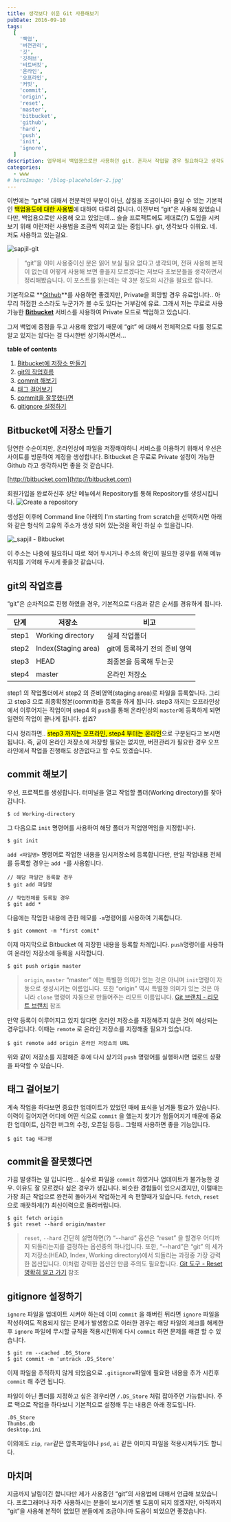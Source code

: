 ```yaml
---
title: 생각보다 쉬운 Git 사용해보기
pubDate: 2016-09-10
tags:
  [
    '백업',
    '버전관리',
    '깃',
    '깃허브',
    '비트버킷',
    '온라인',
    '오프라인',
    '커밋',
    'commit',
    'origin',
    'reset',
    'master',
    'bitbucket',
    'github',
    'hard',
    'push',
    'init',
    'ignore',
  ]
description: 업무에서 백업용으로만 사용하던 git. 혼자서 작업할 경우 필요하다고 생각되는 생각보다 쉬운 사용법(?)을 정리해봤습니다.
categories:
  - www
# heroImage: '/blog-placeholder-2.jpg'
---
```


이번에는 “git”에 대해서 전문적인 부분이 아닌, 삽질을 조금이나마 줄일 수 있는 기본적인 <mark>백업용도에 대한 사용법</mark>에 대하여 다루려 합니다. 이전부터 “git”은 사용해 왔었습니다만, 백업용으로만 사용해 오고 있었는데… 슬슬 프로젝트에도 제대로(?) 도입을 시켜보기 위해 이런저런 사용법을 조금씩 익히고 있는 중입니다. git, 생각보다 쉬워요. 네. 저도 사용하고 있는걸요.

![sapjil-git](https://farm9.staticflickr.com/8453/29423992182_8bd228d4af_c.jpg)

> “git”을 이미 사용중이신 분은 읽어 보실 필요 없다고 생각되며, 전혀 사용해 본적이 없는데 어떻게 사용해 보면 좋을지 모르겠다는 저보다 초보분들을 생각하면서 정리해봤습니다. 이 포스트를 읽는데는 약 3분 정도의 시간을 필요로 합니다.

기본적으로 **[Github](http://github.com/)**를 사용하면 좋겠지만, Private을 희망할 경우 유료입니다.. 아무리 허접한 소스라도 누군가가 볼 수도 있다는 거부감에 유료. 그래서 저는 무료로 사용가능한 **[Bitbucket](http://bitbucket.com)** 서비스를 사용하여 Private 모드로 백업하고 있습니다.

그저 백업에 중점을 두고 사용해 왔었기 때문에 “git” 에 대해서 전체적으로 다룰 정도로 알고 있지는 않다는 걸 다시한번 상기하시면서…

**table of contents**

1. [Bitbucket에 저장소 만들기](#Bitbucket에-저장소-만들기)
2. [git의 작업흐름](#git의-작업흐름)
3. [commit 해보기](#commit-해보기)
4. [태그 걸어보기](#태그-걸어보기)
5. [commit을 잘못했다면](#commit을-잘못했다면)
6. [gitignore 설정하기](#gitignore-설정하기)

## Bitbucket에 저장소 만들기

당연한 수순이지만, 온라인상에 파일을 저장해야하니 서비스를 이용하기 위해서 우선은 사이트를 방문하여 계정을 생성합니다. Bitbucket 은 무료로 Private 설정이 가능한 Github 라고 생각하시면 좋을 것 같습니다.

[http://bitbucket.com](http://bitbucket.com)

회원가입을 완료하신후 상단 메뉴에서 Repository를 통해 Repository를 생성시킵니다.
![Create a repository](https://c7.staticflickr.com/9/8885/29529917366_658105fae4_b.jpg" 'Create a repository — Bitbucket')

생성된 이후에 Command line 아래의 I'm starting from scratch을 선택하시면 아래와 같은 형식의 고유의 주소가 생성 되어 있는것을 확인 하실 수 있을겁니다.

![_sapjil - Bitbucket](https://c5.staticflickr.com/9/8219/28938609284_12fcb02deb_b.jpg" '_sapjil — Bitbucket')

이 주소는 나중에 필요하니 따로 적어 두시거나 주소의 확인이 필요한 경우를 위해 메뉴 위치를 기억해 두시게 좋을것 같습니다.

## git의 작업흐름

“git”은 순차적으로 진행 하였을 경우, 기본적으로 다음과 같은 순서를 경유하게 됩니다.

| 단계  | 저장소              | 비고                          |
| ----- | ------------------- | ----------------------------- |
| step1 | Working directory   | 실제 작업폴더                 |
| step2 | Index(Staging area) | git에 등록하기 전의 준비 영역 |
| step3 | HEAD                | 최종본을 등록해 두는곳        |
| step4 | master              | 온라인 저장소                 |

step1 의 작업폴더에서 step2 의 준비영역(staging area)로 파일을 등록합니다. 그리고 step3 으로 최종확정본(commit)을 등록을 하게 됩니다. step3 까지는 오프라인상에서 이루어지는 작업이며 step4 의 `push`를 통해 온라인상의 `master`에 등록하게 되면 일련의 작업이 끝나게 됩니다. 쉽죠?

다시 정리하면.. <mark>step3 까지는 오프라인, step4 부터는 온라인</mark>으로 구분된다고 보시면 됩니다. 즉, 굳이 온라인 저장소에 저장할 필요는 없지만, 버전관리가 필요한 경우 오프라인에서 작업을 진행해도 상관없다고 할 수도 있겠습니다.

## commit 해보기

우선, 프로젝트를 생성합니다.
터미널을 열고 작업할 폴더(Working directory)를 찾아갑니다.

```
$ cd Working-directory
```

그 다음으로 `init` 명령어를 사용하여 해당 폴더가 작업영역임을 지정합니다.

```
$ git init
```

`add <파일명>` 명령어로 작업한 내용을 임시저장소에 등록합니다만, 만일 작업내용 전체를 등록할 경우는 `add *`를 사용합니다.

```
// 해당 파일만 등록할 경우
$ git add 파일명

// 작업전체를 등록할 경우
$ git add *
```

다음에는 작업한 내용에 관한 메모를 `-m`명령어를 사용하여 기록합니다.

```
$ git comment -m "first comit"
```

이제 마지막으로 Bitbucket 에 저장한 내용을 등록할 차례입니다. `push`명령어를 사용하여 온라인 저장소에 등록을 시작합니다.

```
$ git push origin master
```

> `origin`, `master`
> “master” 에는 특별한 의미가 있는 것은 아니며 `init`명령이 자동으로 생성시키는 이름입니다. 또한 “origin” 역시 특별한 의미가 있는 것은 아니라 `clone` 명령이 자동으로 만들어주는 리모트 이름입니다.
> [Git 브랜치 - 리모트 브랜치](https://git-scm.com/book/ko/v2/Git-%EB%B8%8C%EB%9E%9C%EC%B9%98-%EB%A6%AC%EB%AA%A8%ED%8A%B8-%EB%B8%8C%EB%9E%9C%EC%B9%98) 참조

만약 등록이 이루어지고 있지 않다면 온라인 저장소를 지정해주지 않은 것이 예상되는 경우입니다. 이때는 `remote` 로 온라인 저장소를 지정해줄 필요가 있습니다.

```
$ git remote add origin 온라인 저장소의 URL
```

위와 같이 저장소를 지정해준 후에 다시 상기의 `push` 명령어를 실행하시면 업로드 상황을 파악할 수 있습니다.

## 태그 걸어보기

계속 작업을 하다보면 중요한 업데이트가 있었던 때에 표식을 남겨둘 필요가 있습니다. 이력이 길어지면 어디에 어떤 식으로 `commit` 을 했는지 찾기가 힘들어지기 때문에 중요한 업데이트, 심각한 버그의 수정, 오픈일 등등.. 그럴때 사용하면 좋을 기능입니다.

```
$ git tag 태그명
```

## commit을 잘못했다면

가끔 발생하는 일 입니다만… 실수로 파일을 `commit` 하였거나 업데이트가 불가능한 경우. 이유도 잘 모르겠다 싶은 경우가 생깁니다. 비슷한 경험들이 있으시겠지만, 이럴때는 가장 최근 작업으로 완전히 돌아가서 작업하는게 속 편할때가 있습니다.
`fetch`, `reset` 으로 깨끗하게(?) 최신이력으로 돌려버립니다.

```
$ git fetch origin
$ git reset --hard origin/master
```

> `reset`, `--hard`
> 간단히 설명하면(?) “--hard” 옵션은 “reset” 을 할경우 어디까지 되돌리는지를 결정하는 옵션중의 하나입니다. 또한, “--hard”은 “git” 의 세가지 저장소(HEAD, Index, Working directory)에서 되돌리는 과정중 가장 강력한 옵션입니다. 이처럼 강력한 옵션인 만큼 주의도 필요합니다.
> [Git 도구 - Reset 명확히 알고 가기](https://git-scm.com/book/ko/v2/Git-%EB%8F%84%EA%B5%AC-Reset-%EB%AA%85%ED%99%95%ED%9E%88-%EC%95%8C%EA%B3%A0-%EA%B0%80%EA%B8%B0) 참조

## gitignore 설정하기

`ignore` 파일을 업데이트 시켜야 하는데 이미 `commit` 을 해버린 뒤라면 `ignore` 파일을 작성하여도 적용되지 않는 문제가 발생함으로 이러한 경우는 해당 파일의 체크를 해제한후 `ignore` 파일에 무시할 규칙을 적용시킨뒤에 다시 `commit` 하면 문제를 해결 할 수 있습니다.

```
$ git rm --cached .DS_Store
$ git commit -m 'untrack .DS_Store'
```

이제 파일을 추적하지 않게 되었음으로 `.gitignore`파일에 필요한 내용을 추가 시킨후 `commit` 해 주면 됩니다.

파일이 아닌 폴더를 지정하고 싶은 경우라면 `/.DS_Store` 처럼 잡아주면 가능합니다. 주로 맥으로 작업을 하다보니 기본적으로 설정해 두는 내용은 아래 정도입니다.

```
.DS_Store
Thumbs.db
desktop.ini
```

이외에도 `zip`, `rar`같은 압축파일이나 `psd`, `ai` 같은 이미지 파일을 적용시켜두기도 합니다.

## 마치며

지금까지 날림이긴 합니다만 제가 사용중인 “git”의 사용법에 대해서 언급해 보았습니다. 프로그래머나 자주 사용하시는 분들이 보시기엔 별 도움이 되지 않겠지만, 아직까지 “git”을 사용해 본적이 없었던 분들에게 조금이나마 도움이 되었으면 좋겠습니다.
